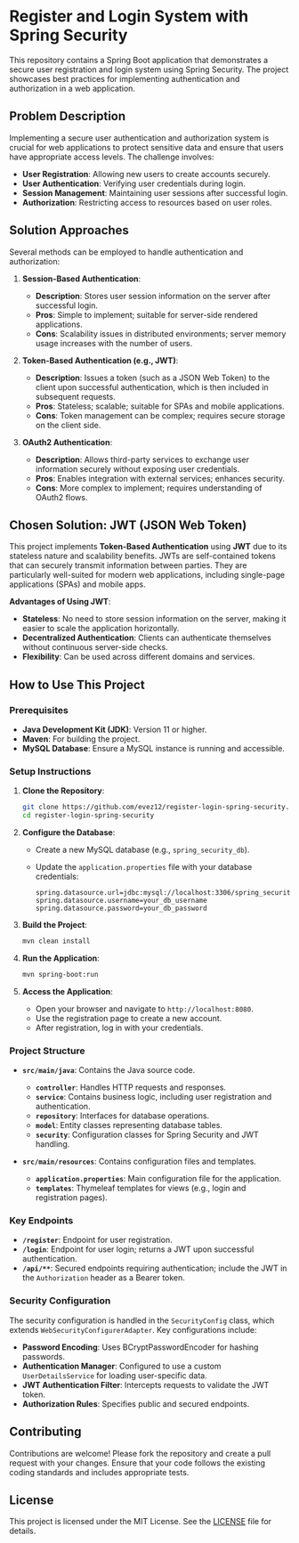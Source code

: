 # Register and Login System with Spring Security

This repository contains a Spring Boot application that demonstrates a secure user registration and login system using Spring Security. The project showcases best practices for implementing authentication and authorization in a web application.

## Problem Description

Implementing a secure user authentication and authorization system is crucial for web applications to protect sensitive data and ensure that users have appropriate access levels. The challenge involves:

- **User Registration**: Allowing new users to create accounts securely.
- **User Authentication**: Verifying user credentials during login.
- **Session Management**: Maintaining user sessions after successful login.
- **Authorization**: Restricting access to resources based on user roles.

## Solution Approaches

Several methods can be employed to handle authentication and authorization:

1. **Session-Based Authentication**:
   - **Description**: Stores user session information on the server after successful login.
   - **Pros**: Simple to implement; suitable for server-side rendered applications.
   - **Cons**: Scalability issues in distributed environments; server memory usage increases with the number of users.

2. **Token-Based Authentication (e.g., JWT)**:
   - **Description**: Issues a token (such as a JSON Web Token) to the client upon successful authentication, which is then included in subsequent requests.
   - **Pros**: Stateless; scalable; suitable for SPAs and mobile applications.
   - **Cons**: Token management can be complex; requires secure storage on the client side.

3. **OAuth2 Authentication**:
   - **Description**: Allows third-party services to exchange user information securely without exposing user credentials.
   - **Pros**: Enables integration with external services; enhances security.
   - **Cons**: More complex to implement; requires understanding of OAuth2 flows.

## Chosen Solution: JWT (JSON Web Token)

This project implements **Token-Based Authentication** using **JWT** due to its stateless nature and scalability benefits. JWTs are self-contained tokens that can securely transmit information between parties. They are particularly well-suited for modern web applications, including single-page applications (SPAs) and mobile apps.

**Advantages of Using JWT**:

- **Stateless**: No need to store session information on the server, making it easier to scale the application horizontally.
- **Decentralized Authentication**: Clients can authenticate themselves without continuous server-side checks.
- **Flexibility**: Can be used across different domains and services.

## How to Use This Project

### Prerequisites

- **Java Development Kit (JDK)**: Version 11 or higher.
- **Maven**: For building the project.
- **MySQL Database**: Ensure a MySQL instance is running and accessible.

### Setup Instructions

1. **Clone the Repository**:

   ```bash
   git clone https://github.com/evez12/register-login-spring-security.git
   cd register-login-spring-security
   ```

2. **Configure the Database**:

   - Create a new MySQL database (e.g., `spring_security_db`).
   - Update the `application.properties` file with your database credentials:

     ```properties
     spring.datasource.url=jdbc:mysql://localhost:3306/spring_security_db
     spring.datasource.username=your_db_username
     spring.datasource.password=your_db_password
     ```

3. **Build the Project**:

   ```bash
   mvn clean install
   ```

4. **Run the Application**:

   ```bash
   mvn spring-boot:run
   ```

5. **Access the Application**:

   - Open your browser and navigate to `http://localhost:8080`.
   - Use the registration page to create a new account.
   - After registration, log in with your credentials.

### Project Structure

- **`src/main/java`**: Contains the Java source code.
  - **`controller`**: Handles HTTP requests and responses.
  - **`service`**: Contains business logic, including user registration and authentication.
  - **`repository`**: Interfaces for database operations.
  - **`model`**: Entity classes representing database tables.
  - **`security`**: Configuration classes for Spring Security and JWT handling.

- **`src/main/resources`**: Contains configuration files and templates.
  - **`application.properties`**: Main configuration file for the application.
  - **`templates`**: Thymeleaf templates for views (e.g., login and registration pages).

### Key Endpoints

- **`/register`**: Endpoint for user registration.
- **`/login`**: Endpoint for user login; returns a JWT upon successful authentication.
- **`/api/**`**: Secured endpoints requiring authentication; include the JWT in the `Authorization` header as a Bearer token.

### Security Configuration

The security configuration is handled in the `SecurityConfig` class, which extends `WebSecurityConfigurerAdapter`. Key configurations include:

- **Password Encoding**: Uses BCryptPasswordEncoder for hashing passwords.
- **Authentication Manager**: Configured to use a custom `UserDetailsService` for loading user-specific data.
- **JWT Authentication Filter**: Intercepts requests to validate the JWT token.
- **Authorization Rules**: Specifies public and secured endpoints.

## Contributing

Contributions are welcome! Please fork the repository and create a pull request with your changes. Ensure that your code follows the existing coding standards and includes appropriate tests.

## License

This project is licensed under the MIT License. See the [LICENSE](LICENSE) file for details.
